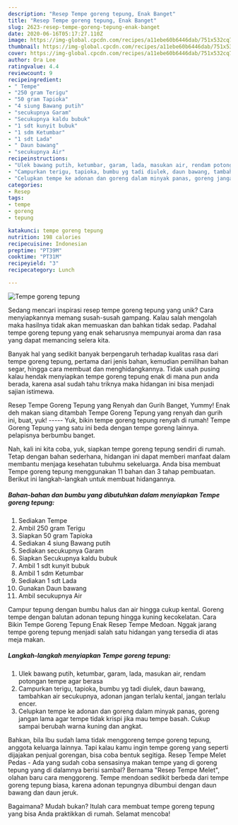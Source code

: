 ```yaml
---
description: "Resep Tempe goreng tepung, Enak Banget"
title: "Resep Tempe goreng tepung, Enak Banget"
slug: 2623-resep-tempe-goreng-tepung-enak-banget
date: 2020-06-16T05:17:27.110Z
image: https://img-global.cpcdn.com/recipes/a11ebe60b6446dab/751x532cq70/tempe-goreng-tepung-foto-resep-utama.jpg
thumbnail: https://img-global.cpcdn.com/recipes/a11ebe60b6446dab/751x532cq70/tempe-goreng-tepung-foto-resep-utama.jpg
cover: https://img-global.cpcdn.com/recipes/a11ebe60b6446dab/751x532cq70/tempe-goreng-tepung-foto-resep-utama.jpg
author: Ora Lee
ratingvalue: 4.4
reviewcount: 9
recipeingredient:
- " Tempe"
- "250 gram Terigu"
- "50 gram Tapioka"
- "4 siung Bawang putih"
- "secukupnya Garam"
- "Secukupnya kaldu bubuk"
- "1 sdt kunyit bubuk"
- "1 sdm Ketumbar"
- "1 sdt Lada"
- " Daun bawang"
- "secukupnya Air"
recipeinstructions:
- "Ulek bawang putih, ketumbar, garam, lada, masukan air, rendam potongan tempe agar berasa"
- "Campurkan terigu, tapioka, bumbu yg tadi diulek, daun bawang, tambahkan air secukupnya, adonan jangan terlalu kental, jangan terlalu encer."
- "Celupkan tempe ke adonan dan goreng dalam minyak panas, goreng jangan lama agar tempe tidak krispi jika mau tempe basah. Cukup sampai berubah warna kuning dan angkat."
categories:
- Resep
tags:
- tempe
- goreng
- tepung

katakunci: tempe goreng tepung 
nutrition: 198 calories
recipecuisine: Indonesian
preptime: "PT39M"
cooktime: "PT31M"
recipeyield: "3"
recipecategory: Lunch

---
```



![Tempe goreng tepung](https://img-global.cpcdn.com/recipes/a11ebe60b6446dab/751x532cq70/tempe-goreng-tepung-foto-resep-utama.jpg)

Sedang mencari inspirasi resep tempe goreng tepung yang unik? Cara menyiapkannya memang susah-susah gampang. Kalau salah mengolah maka hasilnya tidak akan memuaskan dan bahkan tidak sedap. Padahal tempe goreng tepung yang enak seharusnya mempunyai aroma dan rasa yang dapat memancing selera kita.

Banyak hal yang sedikit banyak berpengaruh terhadap kualitas rasa dari tempe goreng tepung, pertama dari jenis bahan, kemudian pemilihan bahan segar, hingga cara membuat dan menghidangkannya. Tidak usah pusing kalau hendak menyiapkan tempe goreng tepung enak di mana pun anda berada, karena asal sudah tahu triknya maka hidangan ini bisa menjadi sajian istimewa.

Resep Tempe Goreng Tepung yang Renyah dan Gurih Banget, Yummy! Enak deh makan siang ditambah Tempe Goreng Tepung yang renyah dan gurih ini, buat, yuk! ----- Yuk, bikin tempe goreng tepung renyah di rumah! Tempe Goreng Tepung yang satu ini beda dengan tempe goreng lainnya. pelapisnya berbumbu banget.


Nah, kali ini kita coba, yuk, siapkan tempe goreng tepung sendiri di rumah. Tetap dengan bahan sederhana, hidangan ini dapat memberi manfaat dalam membantu menjaga kesehatan tubuhmu sekeluarga. Anda bisa membuat Tempe goreng tepung menggunakan 11 bahan dan 3 tahap pembuatan. Berikut ini langkah-langkah untuk membuat hidangannya.

<!--inarticleads1-->

##### Bahan-bahan dan bumbu yang dibutuhkan dalam menyiapkan Tempe goreng tepung:

1. Sediakan  Tempe
1. Ambil 250 gram Terigu
1. Siapkan 50 gram Tapioka
1. Sediakan 4 siung Bawang putih
1. Sediakan secukupnya Garam
1. Siapkan Secukupnya kaldu bubuk
1. Ambil 1 sdt kunyit bubuk
1. Ambil 1 sdm Ketumbar
1. Sediakan 1 sdt Lada
1. Gunakan  Daun bawang
1. Ambil secukupnya Air


Campur tepung dengan bumbu halus dan air hingga cukup kental. Goreng tempe dengan balutan adonan tepung hingga kuning kecokelatan. Cara Bikin Tempe Goreng Tepung Enak Resep Tempe Medoan. Nggak jarang tempe goreng tepung menjadi salah satu hidangan yang tersedia di atas meja makan. 

<!--inarticleads2-->

##### Langkah-langkah menyiapkan Tempe goreng tepung:

1. Ulek bawang putih, ketumbar, garam, lada, masukan air, rendam potongan tempe agar berasa
1. Campurkan terigu, tapioka, bumbu yg tadi diulek, daun bawang, tambahkan air secukupnya, adonan jangan terlalu kental, jangan terlalu encer.
1. Celupkan tempe ke adonan dan goreng dalam minyak panas, goreng jangan lama agar tempe tidak krispi jika mau tempe basah. Cukup sampai berubah warna kuning dan angkat.


Bahkan, bila Ibu sudah lama tidak menggoreng tempe goreng tepung, anggota keluarga lainnya. Tapi kalau kamu ingin tempe goreng yang seperti dijajakan penjual gorengan, bisa coba bentuk segitiga. Resep Tempe Melet Pedas - Ada yang sudah coba sensasinya makan tempe yang di goreng tepung yang di dalamnya berisi sambal? Bernama &#34;Resep Tempe Melet&#34;, olahan baru cara menggoreng. Tempe mendoan sedikit berbeda dari tempe goreng tepung biasa, karena adonan tepungnya dibumbui dengan daun bawang dan daun jeruk. 

Bagaimana? Mudah bukan? Itulah cara membuat tempe goreng tepung yang bisa Anda praktikkan di rumah. Selamat mencoba!
